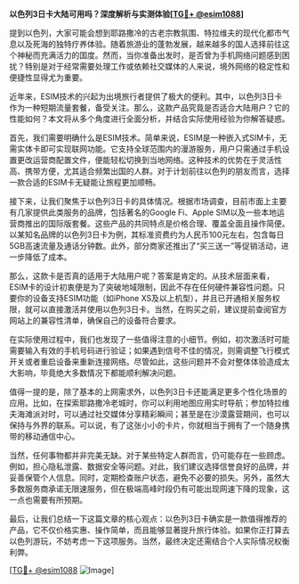 **以色列3日卡大陆可用吗？深度解析与实测体验[[TG💪+ @esim1088](https://t.me/s/esim1088)]**

提到以色列，大家可能会想到耶路撒冷的古老宗教氛围、特拉维夫的现代化都市气息以及死海的独特疗养体验。随着旅游业的蓬勃发展，越来越多的国人选择前往这个神秘而充满活力的国度。然而，当你准备出发时，是否曾为手机网络问题感到困扰？特别是对于经常需要处理工作或依赖社交媒体的人来说，境外网络的稳定性和便捷性显得尤为重要。

近年来，ESIM技术的兴起为出境旅行者提供了极大的便利。其中，以色列3日卡作为一种短期流量套餐，备受关注。那么，这款产品究竟是否适合大陆用户？它的性能如何？本文将从多个角度进行全面分析，并结合实际使用经验为你解答疑惑。

首先，我们需要明确什么是ESIM技术。简单来说，ESIM是一种嵌入式SIM卡，无需实体卡即可实现联网功能。它支持全球范围内的漫游服务，用户只需通过手机设置更改运营商配置文件，便能轻松切换到当地网络。这种技术的优势在于灵活性高、携带方便，尤其适合频繁出国的人群。对于计划前往以色列的朋友而言，选择一款合适的ESIM卡无疑能让旅程更加顺畅。

接下来，让我们聚焦于以色列3日卡的具体情况。根据市场调查，目前市面上主要有几家提供此类服务的品牌，包括著名的Google Fi、Apple SIM以及一些本地运营商推出的国际版套餐。这些产品的共同特点是价格合理、覆盖全面且操作简便。以某知名品牌的以色列3日卡为例，其标准资费约为人民币100元左右，包含每日5GB高速流量及通话分钟数。此外，部分商家还推出了“买三送一”等促销活动，进一步降低了成本。

那么，这款卡是否真的适用于大陆用户呢？答案是肯定的。从技术层面来看，ESIM卡的设计初衷便是为了突破地域限制，因此不存在任何硬件兼容性问题。只要你的设备支持ESIM功能（如iPhone XS及以上机型），并且已开通相关服务权限，就可以直接激活并使用以色列3日卡。当然，在购买之前，建议提前查阅官方网站上的兼容性清单，确保自己的设备符合要求。

在实际使用过程中，我们也发现了一些值得注意的小细节。例如，初次激活时可能需要输入有效的手机号码进行验证；如果遇到信号不佳的情况，则需调整飞行模式开关或者重启设备来重新连接网络。尽管如此，这些问题并不会对整体体验造成太大影响，毕竟绝大多数情况下都能顺利解决问题。

值得一提的是，除了基本的上网需求外，以色列3日卡还能满足更多个性化场景的应用。比如，在探索耶路撒冷老城时，你可以利用地图应用实时导航；参加特拉维夫海滩派对时，可以通过社交媒体分享精彩瞬间；甚至是在沙漠露营期间，也可以保持与外界的联系。可以说，有了这张小小的卡片，你就相当于拥有了一个随身携带的移动通信中心。

当然，任何事物都并非完美无缺。对于某些特定人群而言，仍可能存在一些顾虑。例如，担心隐私泄露、数据安全等问题。对此，我们建议选择信誉良好的品牌，并妥善保管个人信息。同时，定期检查账户状态，避免不必要的损失。另外，虽然大多数服务商承诺无限速服务，但在极端高峰时段仍有可能出现网速下降的现象，这一点也需要有所预期。

最后，让我们总结一下这篇文章的核心观点：以色列3日卡确实是一款值得推荐的产品，它不仅价格实惠、操作简单，而且能够显著提升旅行体验。如果你正打算去以色列游玩，不妨考虑一下这项服务。当然，最终决定还需结合个人实际情况权衡利弊。

[[TG💪+ @esim1088](https://t.me/s/esim1088) ![Image](https://i.postimg.cc/4NQfJmqS/Snipaste-2025-05-13-00-14-12.png)]